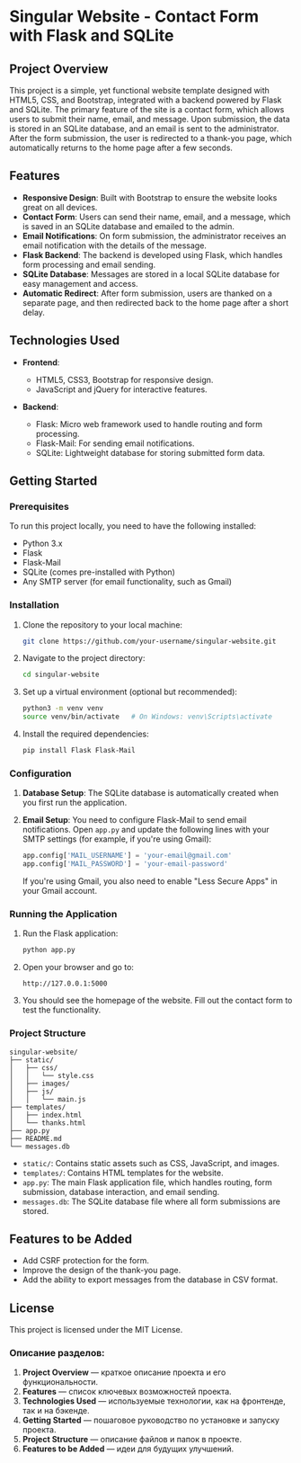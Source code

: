 # Singular Website - Contact Form with Flask and SQLite

## Project Overview
This project is a simple, yet functional website template designed with HTML5, CSS, and Bootstrap, integrated with a backend powered by Flask and SQLite. The primary feature of the site is a contact form, which allows users to submit their name, email, and message. Upon submission, the data is stored in an SQLite database, and an email is sent to the administrator. After the form submission, the user is redirected to a thank-you page, which automatically returns to the home page after a few seconds.

## Features
- **Responsive Design**: Built with Bootstrap to ensure the website looks great on all devices.
- **Contact Form**: Users can send their name, email, and a message, which is saved in an SQLite database and emailed to the admin.
- **Email Notifications**: On form submission, the administrator receives an email notification with the details of the message.
- **Flask Backend**: The backend is developed using Flask, which handles form processing and email sending.
- **SQLite Database**: Messages are stored in a local SQLite database for easy management and access.
- **Automatic Redirect**: After form submission, users are thanked on a separate page, and then redirected back to the home page after a short delay.

## Technologies Used
- **Frontend**:
  - HTML5, CSS3, Bootstrap for responsive design.
  - JavaScript and jQuery for interactive features.
  
- **Backend**:
  - Flask: Micro web framework used to handle routing and form processing.
  - Flask-Mail: For sending email notifications.
  - SQLite: Lightweight database for storing submitted form data.

## Getting Started

### Prerequisites
To run this project locally, you need to have the following installed:
- Python 3.x
- Flask
- Flask-Mail
- SQLite (comes pre-installed with Python)
- Any SMTP server (for email functionality, such as Gmail)

### Installation

1. Clone the repository to your local machine:

   ```bash
   git clone https://github.com/your-username/singular-website.git
   ```

2. Navigate to the project directory:

   ```bash
   cd singular-website
   ```

3. Set up a virtual environment (optional but recommended):

   ```bash
   python3 -m venv venv
   source venv/bin/activate   # On Windows: venv\Scripts\activate
   ```

4. Install the required dependencies:

   ```bash
   pip install Flask Flask-Mail
   ```

### Configuration

1. **Database Setup**: The SQLite database is automatically created when you first run the application.
   
2. **Email Setup**: You need to configure Flask-Mail to send email notifications. Open `app.py` and update the following lines with your SMTP settings (for example, if you're using Gmail):

   ```python
   app.config['MAIL_USERNAME'] = 'your-email@gmail.com'
   app.config['MAIL_PASSWORD'] = 'your-email-password'
   ```

   If you're using Gmail, you also need to enable "Less Secure Apps" in your Gmail account.

### Running the Application

1. Run the Flask application:

   ```bash
   python app.py
   ```

2. Open your browser and go to:

   ```
   http://127.0.0.1:5000
   ```

3. You should see the homepage of the website. Fill out the contact form to test the functionality.

### Project Structure

```
singular-website/
├── static/
│   ├── css/
│   │   └── style.css
│   ├── images/
│   ├── js/
│   │   └── main.js
├── templates/
│   ├── index.html
│   └── thanks.html
├── app.py
├── README.md
└── messages.db
```

- `static/`: Contains static assets such as CSS, JavaScript, and images.
- `templates/`: Contains HTML templates for the website.
- `app.py`: The main Flask application file, which handles routing, form submission, database interaction, and email sending.
- `messages.db`: The SQLite database file where all form submissions are stored.

## Features to be Added
- Add CSRF protection for the form.
- Improve the design of the thank-you page.
- Add the ability to export messages from the database in CSV format.

## License
This project is licensed under the MIT License.


### Описание разделов:
1. **Project Overview** — краткое описание проекта и его функциональности.
2. **Features** — список ключевых возможностей проекта.
3. **Technologies Used** — используемые технологии, как на фронтенде, так и на бэкенде.
4. **Getting Started** — пошаговое руководство по установке и запуску проекта.
5. **Project Structure** — описание файлов и папок в проекте.
6. **Features to be Added** — идеи для будущих улучшений.

